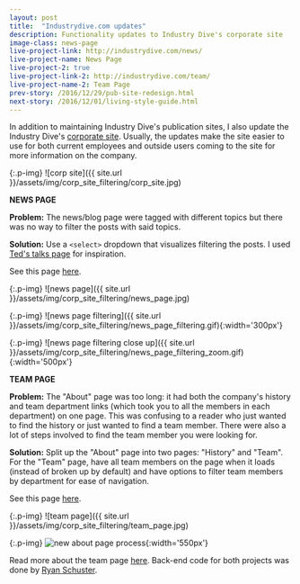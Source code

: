 ```yaml
---
layout: post
title:  "Industrydive.com updates"
description: Functionality updates to Industry Dive's corporate site 
image-class: news-page
live-project-link: http://industrydive.com/news/
live-project-name: News Page
live-project-2: true
live-project-link-2: http://industrydive.com/team/
live-project-name-2: Team Page
prev-story: /2016/12/29/pub-site-redesign.html
next-story: /2016/12/01/living-style-guide.html
---
```


In addition to maintaining Industry Dive's publication sites, I also update the Industry Dive's [corporate site](http://industrydive.com/). Usually, the updates make the site easier to use for both current employees and outside users coming to the site for more information on the company. 

{:.p-img}
![corp site]({{ site.url }}/assets/img/corp_site_filtering/corp_site.jpg)

**NEWS PAGE**

**Problem:** The news/blog page were tagged with different topics but there was no way to filter the posts with said topics.  

**Solution:** Use a `<select>` dropdown that visualizes filtering the posts. I used [Ted's talks page](http://www.ted.com/talks) for inspiration. 

See this page [here](http://industrydive.com/news/).

{:.p-img}
![news page]({{ site.url }}/assets/img/corp_site_filtering/news_page.jpg)

{:.p-img}
![news page filtering]({{ site.url }}/assets/img/corp_site_filtering/news_page_filtering.gif){:width='300px'}

{:.p-img}
![news page filtering close up]({{ site.url }}/assets/img/corp_site_filtering/news_page_filtering_zoom.gif){:width='500px'}

**TEAM PAGE**

**Problem:** The "About" page was too long: it had both the company's history and team department links (which took you to all the members in each department) on one page. This was confusing to a reader who just wanted to find the history or just wanted to find a team member. There were also a lot of steps involved to find the team member you were looking for. 

**Solution:** Split up the "About" page into two pages: "History" and "Team". For the "Team" page, have all team members on the page when it loads (instead of broken up by default) and have options to filter team members by department for ease of navigation. 

See this page [here](http://industrydive.com/team/). 

{:.p-img}
![team page]({{ site.url }}/assets/img/corp_site_filtering/team_page.jpg)

{:.p-img}
![new about page process](https://s3.amazonaws.com/dive_static/diveimages/new_process.gif){:width='550px'}

Read more about the team page [here](http://industrydive.com/news/post/user-experience-lesson-1-ease-of-navigation/). Back-end code for both projects was done by [Ryan Schuster](http://stackoverflow.com/users/2855226/ryan-schuster). 

